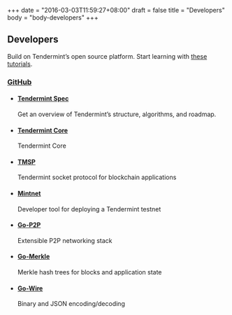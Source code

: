 +++
date = "2016-03-03T11:59:27+08:00"
draft = false
title = "Developers"
body = "body-developers"
+++

<section id="section-hero" class="section-dark">
<div class="container">
  <h1>Developers</h1>
  <p>Build on Tendermint&rsquo;s open source platform. Start learning with <a href="/tutorials">these tutorials</a>.</p>
  </div>
</div>
</section>

<section class="section-panels">
<div class="container">
  <div class="content">
    <div class="panel">
    <div class="panel-header">
      <h3><a href="https://github.com/tendermint/tendermint/" class="block">
        <i class="fa fa-github"></i> GitHub</a></h3>
    </div>
    <div class="panel-body">
      <ul>
        <li>
          <h4><a href="http://github.com/tendermint/tendermint/wiki">Tendermint Spec</a></h4>
          <p>Get an overview of Tendermint&rsquo;s structure, algorithms, and roadmap.</p>
        </li>
        <li>
          <h4><a href="https://github.com/tendermint/tendermint">Tendermint Core</a></h4>
          <p>Tendermint Core</p>
        </li>
        <li>
          <h4><a href="https://github.com/tendermint/tmsp">TMSP</a></h4>
          <p>Tendermint socket protocol for blockchain applications</p>
        </li>
        <li>
          <h4><a href="https://github.com/tendermint/mintnet">Mintnet</a></h4>
          <p>Developer tool for deploying a Tendermint testnet</p>
        </li>
        <li>
          <h4><a href="https://github.com/tendermint/go-p2p">Go-P2P</a></h4>
          <p>Extensible P2P networking stack</p>
        </li>
        <li>
          <h4><a href="https://github.com/tendermint/go-merkle">Go-Merkle</a></h4>
          <p>Merkle hash trees for blocks and application state</p>
        </li>
        <li>
          <h4><a href="https://github.com/tendermint/go-wire">Go-Wire</a></h4>
          <p>Binary and JSON encoding/decoding</p>
        </li>
      </ul>
    </div>
    </div><!--panel-->
  </div><!--content-->
</section>
